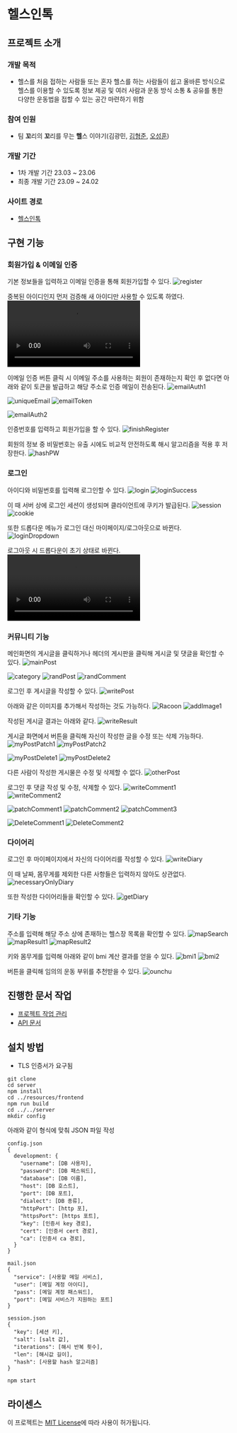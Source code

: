# 헬스인톡

## 프로젝트 소개

### 개발 목적
- 헬스를 처음 접하는 사람들 또는 혼자 헬스를 하는 사람들이 쉽고 올바른 방식으로 헬스를 이용할 수 있도록 정보 제공 및 여러 사람과 운동 방식 소통 & 공유를 통한 다양한 운동법을 접할 수 있는 공간 마련하기 위함

### 참여 인원
- 팀 **꼬**리의 **꼬**리를 무는 **헬**스 이야기(김광민, [김형준](https://github.com/mikejigglypuff), [오성훈](https://github.com/castlehuni))

### 개발 기간
- 1차 개발 기간 23.03 ~ 23.06
- 최종 개발 기간 23.09 ~ 24.02

### 사이트 경로
- [헬스인톡](www.healthintalk.net) 

## 구현 기능
### 회원가입 & 이메일 인증

기본 정보들을 입력하고 이메일 인증을 통해 회원가입할 수 있다.
![register](document/media/joinMembership.png)

중복된 아이디인지 먼저 검증해 새 아이디만 사용할 수 있도록 하였다.
![uniqueID](document/media/checkUniqueID.mp4)

이메일 인증 버튼 클릭 시 이메일 주소를 사용하는 회원이 존재하는지 확인 후 없다면 아래와 같이 토큰을 발급하고 해당 주소로 인증 메일이 전송된다.
![emailAuth1](document/media/emailverify1.png)

![uniqueEmail](document/media/emailverinotify.png)
![emailToken](document/media/emailToken.png)

![emailAuth2](document/media/emailverify2.png)

인증번호를 입력하고 회원가입을 할 수 있다.
![finishRegister](document/media/finishJoin.png)

회원의 정보 중 비밀번호는 유출 시에도 비교적 안전하도록 해시 알고리즘을 적용 후 저장한다.
![hashPW](document/media/storeHashPW.PNG)

### 로그인
아이디와 비밀번호를 입력해 로그인할 수 있다.
![login](document/media/loginPage.png)
![loginSuccess](document/media/loginSuccess.png)

이 때 서버 상에 로그인 세션이 생성되며 클라이언트에 쿠키가 발급된다.
![session](document/media/sessionsDB.PNG)
![cookie](document/media/cookie.PNG)

또한 드롭다운 메뉴가 로그인 대신 마이페이지/로그아웃으로 바뀐다.
![loginDropdown](document/media/dropdownAfterLogin.png)

로그아웃 시 드롭다운이 초기 상태로 바뀐다.
![logoutDropdown](document/media/logoutDropdown.mp4)

### 커뮤니티 기능
메인화면의 게시글을 클릭하거나 헤더의 게시판을 클릭해 게시글 및 댓글을 확인할 수 있다.
![mainPost](document/media/mainPost.png)

![category](document/media/postsByCategory.png)
![randPost](document/media/randomPost1.png)
![randComment](document/media/randomComment1.png)

로그인 후 게시글을 작성할 수 있다.
![writePost](document/media/writePost.png)

아래와 같은 이미지를 추가해서 작성하는 것도 가능하다.
![Racoon](document/media/NicePng_racoon-png_9597509.png)
![addImage1](document/media/addPostImage.png)

작성된 게시글 결과는 아래와 같다.
![writeResult](document/media/writePostResult.png)

게시글 화면에서 버튼을 클릭해 자신이 작성한 글을 수정 또는 삭제 가능하다.
![myPostPatch1](document/media/patchPost.png)
![myPostPatch2](document/media/afterPatchPost.png)


![myPostDelete1](document/media/deletePost.png)
![myPostDelete2](document/media/afterDeletePost.png)


다른 사람이 작성한 게시물은 수정 및 삭제할 수 없다.
![otherPost](document/media/otherPost.png)


로그인 후 댓글 작성 및 수정, 삭제할 수 있다.
![writeComment1](document/media/writeComment.png)
![writeComment2](document/media/writeCommentResult.png)

![patchComment1](document/media/patchComment.png)
![patchComment2](document/media/successPatchComment.png)
![patchComment3](document/media/patchCommentResult.png)

![DeleteComment1](document/media/deleteComment.png)
![DeleteComment2](document/media/afterDeleteComment.png)

### 다이어리
로그인 후 마이페이지에서 자신의 다이어리를 작성할 수 있다.
![writeDiary](document/media/writeDiary.png)

이 때 날짜, 몸무게를 제외한 다른 사항들은 입력하지 않아도 상관없다.
![necessaryOnlyDiary](document/media/onlyNecessaryDiaryWrite.png)

또한 작성한 다이어리들을 확인할 수 있다.
![getDiary](document/media/onlyNecessaryDiary.png)

### 기타 기능
주소를 입력해 해당 주소 상에 존재하는 헬스장 목록을 확인할 수 있다.
![mapSearch](document/media/헬스장검색.png)
![mapResult1](document/media/헬스장검색결과1.png)
![mapResult2](document/media/헬스장%20검색결과2.png)

키와 몸무게를 입력해 아래와 같이 bmi 계산 결과를 얻을 수 있다.
![bmi1](document/media/bmi%20180&70.png)
![bmi2](document/media/bmi%20계산결과.png)

버튼을 클릭해 임의의 운동 부위를 추천받을 수 있다.
![ounchu](document/media/ounchu.png)


## 진행한 문서 작업

- [프로젝트 작업 관리](https://hypnotic-smoke-0d2.notion.site/3ce9d5c6bc644660850f46176c6e64bf?v=c2bb2aefd70f4a3380fb3342bddeec19&pvs=4)
- [API 문서](https://hypnotic-smoke-0d2.notion.site/API-a69e1f251feb4954bb98ae3addc15c43?pvs=4)

## 설치 방법

- TLS 인증서가 요구됨
  
```
git clone
cd server
npm install
cd ../resources/frontend
npm run build
cd ../../server
mkdir config
```

아래와 같이 형식에 맞춰 JSON 파일 작성
```
config.json
{
  development: {
    "username": [DB 사용자],
    "password": [DB 패스워드],
    "database": [DB 이름],
    "host": [DB 호스트],
    "port": [DB 포트],
    "dialect": [DB 종류],
    "httpPort": [http 포],
    "httpsPort": [https 포트],
    "key": [인증서 key 경로],
    "cert": [인증서 cert 경로],
    "ca": [인증서 ca 경로],
  }
}

mail.json
{
  "service": [사용할 메일 서비스],
  "user": [메일 계정 아이디],
  "pass": [메일 계정 패스워드],
  "port": [메일 서비스가 지원하는 포트]
}

session.json
{
  "key": [세션 키],
  "salt": [salt 값],
  "iterations": [해시 반복 횟수],
  "len": [해시값 길이],
  "hash": [사용할 hash 알고리즘]
}
```

```
npm start
```

## 라이센스
이 프로젝트는 [MIT License](https://opensource.org/license/MIT)에 따라 사용이 허가됩니다.
